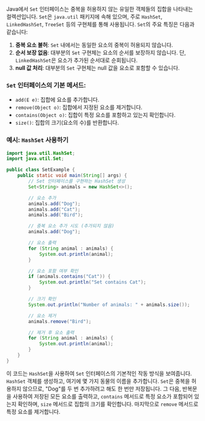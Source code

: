 Java에서 `Set` 인터페이스는 중복을 허용하지 않는 유일한 객체들의 집합을 나타내는 컬렉션입니다. `Set`은 `java.util` 패키지에 속해 있으며, 주로 `HashSet`, `LinkedHashSet`, `TreeSet` 등의 구현체를 통해 사용됩니다. `Set`의 주요 특징은 다음과 같습니다:

1. **중복 요소 불허**: `Set` 내에서는 동일한 요소의 중복이 허용되지 않습니다.
2. **순서 보장 없음**: 대부분의 `Set` 구현체는 요소의 순서를 보장하지 않습니다. 단, `LinkedHashSet`은 요소가 추가된 순서대로 순회됩니다.
3. **null 값 처리**: 대부분의 `Set` 구현체는 null 값을 요소로 포함할 수 있습니다.

### `Set` 인터페이스의 기본 메서드:

- `add(E e)`: 집합에 요소를 추가합니다.
- `remove(Object o)`: 집합에서 지정된 요소를 제거합니다.
- `contains(Object o)`: 집합이 특정 요소를 포함하고 있는지 확인합니다.
- `size()`: 집합의 크기(요소의 수)를 반환합니다.

### 예시: `HashSet` 사용하기

```java
import java.util.HashSet;
import java.util.Set;

public class SetExample {
    public static void main(String[] args) {
        // Set 인터페이스를 구현하는 HashSet 생성
        Set<String> animals = new HashSet<>();

        // 요소 추가
        animals.add("Dog");
        animals.add("Cat");
        animals.add("Bird");

        // 중복 요소 추가 시도 (추가되지 않음)
        animals.add("Dog");

        // 요소 출력
        for (String animal : animals) {
            System.out.println(animal);
        }

        // 요소 포함 여부 확인
        if (animals.contains("Cat")) {
            System.out.println("Set contains Cat");
        }

        // 크기 확인
        System.out.println("Number of animals: " + animals.size());

        // 요소 제거
        animals.remove("Bird");

        // 제거 후 요소 출력
        for (String animal : animals) {
            System.out.println(animal);
        }
    }
}
```

이 코드는 `HashSet`을 사용하여 `Set` 인터페이스의 기본적인 작동 방식을 보여줍니다. `HashSet` 객체를 생성하고, 여기에 몇 가지 동물의 이름을 추가합니다. `Set`은 중복을 허용하지 않으므로, "Dog"를 두 번 추가하려고 해도 한 번만 저장됩니다. 그 다음, 반복문을 사용하여 저장된 모든 요소를 출력하고, `contains` 메서드로 특정 요소가 포함되어 있는지 확인하며, `size` 메서드로 집합의 크기를 확인합니다. 마지막으로 `remove` 메서드로 특정 요소를 제거합니다.